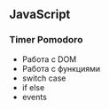 ## JavaScript

### Timer Pomodoro

* Pабота с DOM
* Pабота с функциями
* switch case
* if else
* events

